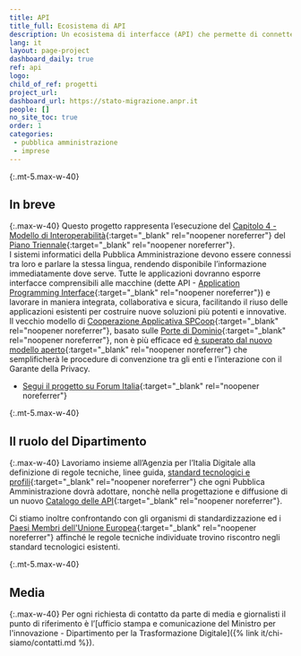 ```yaml
---
title: API
title_full: Ecosistema di API
description: Un ecosistema di interfacce (API) che permette di connettere tra loro tutti i sistemi informatici della Pubblica Amministrazione
lang: it
layout: page-project
dashboard_daily: true
ref: api
logo:
child_of_ref: progetti
project_url: 
dashboard_url: https://stato-migrazione.anpr.it
people: []
no_site_toc: true
order: 1
categories:
 - pubblica amministrazione
 - imprese
---
```


{:.mt-5.max-w-40}
## In breve

{:.max-w-40}
Questo progetto rappresenta l’esecuzione del [Capitolo 4 - Modello di Interoperabilità](https://docs.italia.it/italia/piano-triennale-ict/pianotriennale-ict-doc/it/2019-2021/04_modello-di-interoperabilita.html){:target="_blank" rel="noopener noreferrer"} del [Piano Triennale](https://pianotriennale-ict.italia.it/){:target="_blank" rel="noopener noreferrer"}.  
I sistemi informatici della Pubblica Amministrazione devono essere connessi tra loro e parlare la stessa lingua, rendendo disponibile l’informazione immediatamente dove serve. Tutte le applicazioni dovranno esporre interfacce comprensibili alle macchine (dette API - [Application Programming Interface](https://it.wikipedia.org/wiki/Application_programming_interface){:target="_blank" rel="noopener noreferrer"}) e lavorare in maniera integrata, collaborativa e sicura, facilitando il riuso delle applicazioni esistenti per costruire nuove soluzioni più potenti e innovative.  
Il vecchio modello di [Cooperazione Applicativa SPCoop](http://www.agid.gov.it/agenda-digitale/infrastrutture-architetture/sistema-pubblico-connettivita/cooperazione-applicativa){:target="_blank" rel="noopener noreferrer"},
basato sulle [Porte di Dominio](http://www.agid.gov.it/sites/default/files/documentazione/spcoop-portadominio_v1.1_0.pdf){:target="_blank" rel="noopener noreferrer"}, non è più efficace 
ed [è superato dal nuovo modello aperto](https://www.agid.gov.it/it/infrastrutture/sistema-pubblico-connettivita/il-nuovo-modello-interoperabilita){:target="_blank" rel="noopener noreferrer"} che semplificherà le procedure di convenzione tra gli enti e l’interazione con il Garante della Privacy.

* [Segui il progetto su Forum Italia](https://forum.italia.it/c/piano-triennale/interoperabilita/12){:target="_blank" rel="noopener noreferrer"}

{:.mt-5.max-w-40}
## Il ruolo del Dipartimento

{:.max-w-40}
Lavoriamo insieme all’Agenzia per l’Italia Digitale
alla definizione di regole tecniche, linee guida, [standard tecnologici e profili](https://www.agid.gov.it/it/infrastrutture/sistema-pubblico-connettivita/il-nuovo-modello-interoperabilita){:target="_blank" rel="noopener noreferrer"}
che ogni Pubblica Amministrazione dovrà adottare, nonchè nella progettazione e diffusione di un nuovo [Catalogo delle API](https://developers.italia.it/it/api){:target="_blank" rel="noopener noreferrer"}.  

Ci stiamo inoltre confrontando con gli organismi di standardizzazione
ed i [Paesi Membri dell'Unione Europea](https://ec.europa.eu/jrc/en/news/igniting-digital-transformation-governments-apis){:target="_blank" rel="noopener noreferrer"}
affinché le regole tecniche individuate trovino riscontro negli standard tecnologici esistenti.

{:.mt-5.max-w-40}
## Media

{:.max-w-40}
Per ogni richiesta di contatto da parte di media e giornalisti il punto di riferimento è l’[ufficio stampa e comunicazione del Ministro per l'innovazione - Dipartimento per la Trasformazione Digitale]({% link it/chi-siamo/contatti.md %}).
